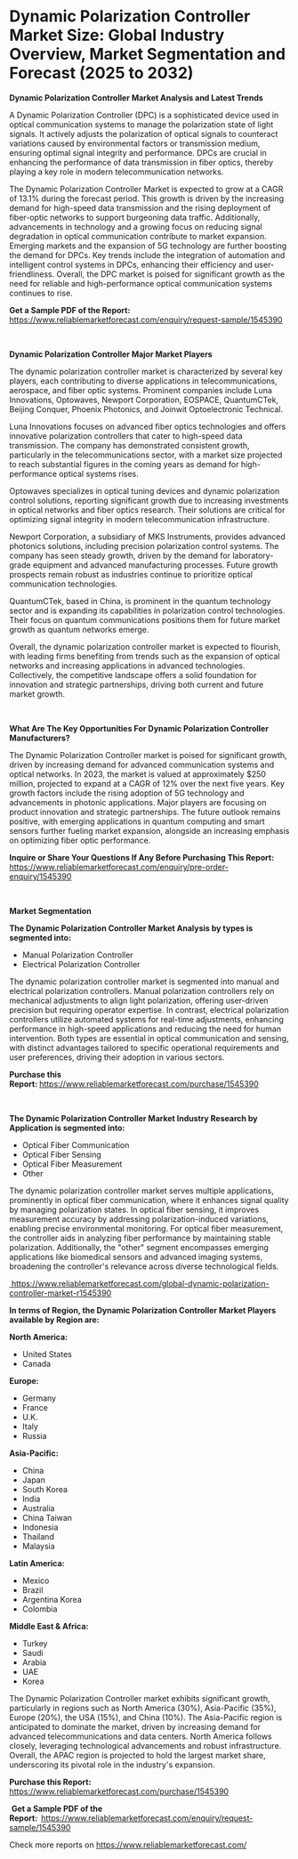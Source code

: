 <p><h1>Dynamic Polarization Controller Market Size: Global Industry Overview, Market Segmentation and Forecast (2025 to 2032)</h1></p><p><strong>Dynamic Polarization Controller Market Analysis and Latest Trends</strong></p>
<p><p>A Dynamic Polarization Controller (DPC) is a sophisticated device used in optical communication systems to manage the polarization state of light signals. It actively adjusts the polarization of optical signals to counteract variations caused by environmental factors or transmission medium, ensuring optimal signal integrity and performance. DPCs are crucial in enhancing the performance of data transmission in fiber optics, thereby playing a key role in modern telecommunication networks.</p><p>The Dynamic Polarization Controller Market is expected to grow at a CAGR of 13.1% during the forecast period. This growth is driven by the increasing demand for high-speed data transmission and the rising deployment of fiber-optic networks to support burgeoning data traffic. Additionally, advancements in technology and a growing focus on reducing signal degradation in optical communication contribute to market expansion. Emerging markets and the expansion of 5G technology are further boosting the demand for DPCs. Key trends include the integration of automation and intelligent control systems in DPCs, enhancing their efficiency and user-friendliness. Overall, the DPC market is poised for significant growth as the need for reliable and high-performance optical communication systems continues to rise.</p></p>
<p><strong>Get a Sample PDF of the Report:&nbsp;</strong> <a href="https://www.reliablemarketforecast.com/enquiry/request-sample/1545390?utm_campaign=3530&utm_medium=2&utm_source=Github&utm_content=ia&utm_term=06042025&utm_id=dynamic-polarization-controller">https://www.reliablemarketforecast.com/enquiry/request-sample/1545390</a></p>
<p>&nbsp;</p>
<p><strong>Dynamic Polarization Controller Major Market Players</strong></p>
<p><p>The dynamic polarization controller market is characterized by several key players, each contributing to diverse applications in telecommunications, aerospace, and fiber optic systems. Prominent companies include Luna Innovations, Optowaves, Newport Corporation, EOSPACE, QuantumCTek, Beijing Conquer, Phoenix Photonics, and Joinwit Optoelectronic Technical.</p><p>Luna Innovations focuses on advanced fiber optics technologies and offers innovative polarization controllers that cater to high-speed data transmission. The company has demonstrated consistent growth, particularly in the telecommunications sector, with a market size projected to reach substantial figures in the coming years as demand for high-performance optical systems rises.</p><p>Optowaves specializes in optical tuning devices and dynamic polarization control solutions, reporting significant growth due to increasing investments in optical networks and fiber optics research. Their solutions are critical for optimizing signal integrity in modern telecommunication infrastructure.</p><p>Newport Corporation, a subsidiary of MKS Instruments, provides advanced photonics solutions, including precision polarization control systems. The company has seen steady growth, driven by the demand for laboratory-grade equipment and advanced manufacturing processes. Future growth prospects remain robust as industries continue to prioritize optical communication technologies.</p><p>QuantumCTek, based in China, is prominent in the quantum technology sector and is expanding its capabilities in polarization control technologies. Their focus on quantum communications positions them for future market growth as quantum networks emerge.</p><p>Overall, the dynamic polarization controller market is expected to flourish, with leading firms benefiting from trends such as the expansion of optical networks and increasing applications in advanced technologies. Collectively, the competitive landscape offers a solid foundation for innovation and strategic partnerships, driving both current and future market growth.</p></p>
<p>&nbsp;</p>
<p><strong>What Are The Key Opportunities For Dynamic Polarization Controller Manufacturers?</strong></p>
<p><p>The Dynamic Polarization Controller market is poised for significant growth, driven by increasing demand for advanced communication systems and optical networks. In 2023, the market is valued at approximately $250 million, projected to expand at a CAGR of 12% over the next five years. Key growth factors include the rising adoption of 5G technology and advancements in photonic applications. Major players are focusing on product innovation and strategic partnerships. The future outlook remains positive, with emerging applications in quantum computing and smart sensors further fueling market expansion, alongside an increasing emphasis on optimizing fiber optic performance.</p></p>
<p><strong>Inquire or Share Your Questions If Any Before Purchasing This Report:</strong> <a href="https://www.reliablemarketforecast.com/enquiry/pre-order-enquiry/1545390?utm_campaign=3530&utm_medium=2&utm_source=Github&utm_content=ia&utm_term=06042025&utm_id=dynamic-polarization-controller">https://www.reliablemarketforecast.com/enquiry/pre-order-enquiry/1545390</a></p>
<p>&nbsp;</p>
<p><strong>Market Segmentation</strong></p>
<p><strong>The Dynamic Polarization Controller Market Analysis by types is segmented into:</strong></p>
<p><ul><li>Manual Polarization Controller</li><li>Electrical Polarization Controller</li></ul></p>
<p><p>The dynamic polarization controller market is segmented into manual and electrical polarization controllers. Manual polarization controllers rely on mechanical adjustments to align light polarization, offering user-driven precision but requiring operator expertise. In contrast, electrical polarization controllers utilize automated systems for real-time adjustments, enhancing performance in high-speed applications and reducing the need for human intervention. Both types are essential in optical communication and sensing, with distinct advantages tailored to specific operational requirements and user preferences, driving their adoption in various sectors.</p></p>
<p><strong>Purchase this Report:&nbsp;</strong><a href="https://www.reliablemarketforecast.com/purchase/1545390?utm_campaign=3530&utm_medium=2&utm_source=Github&utm_content=ia&utm_term=06042025&utm_id=dynamic-polarization-controller">https://www.reliablemarketforecast.com/purchase/1545390</a></p>
<p>&nbsp;</p>
<p><strong>The Dynamic Polarization Controller Market Industry Research by Application is segmented into:</strong></p>
<p><ul><li>Optical Fiber Communication</li><li>Optical Fiber Sensing</li><li>Optical Fiber Measurement</li><li>Other</li></ul></p>
<p><p>The dynamic polarization controller market serves multiple applications, prominently in optical fiber communication, where it enhances signal quality by managing polarization states. In optical fiber sensing, it improves measurement accuracy by addressing polarization-induced variations, enabling precise environmental monitoring. For optical fiber measurement, the controller aids in analyzing fiber performance by maintaining stable polarization. Additionally, the "other" segment encompasses emerging applications like biomedical sensors and advanced imaging systems, broadening the controller's relevance across diverse technological fields.</p></p>
<p><a href="https://www.reliablemarketforecast.com/global-dynamic-polarization-controller-market-r1545390?utm_campaign=3530&utm_medium=2&utm_source=Github&utm_content=ia&utm_term=06042025&utm_id=dynamic-polarization-controller">&nbsp;https://www.reliablemarketforecast.com/global-dynamic-polarization-controller-market-r1545390</a></p>
<p><strong>In terms of Region, the Dynamic Polarization Controller Market Players available by Region are:</strong></p>
<p>
    <p> <strong> North America: </strong>
        <ul>
            <li>United States</li>
            <li>Canada</li>
        </ul>
        </p> 
    <p> <strong> Europe: </strong>
        <ul>
            <li>Germany</li>
            <li>France</li>
            <li>U.K.</li>
            <li>Italy</li>
            <li>Russia</li>
        </ul>
        </p> 
    <p> <strong> Asia-Pacific: </strong>
        <ul>
            <li>China</li>
            <li>Japan</li>
            <li>South Korea</li>
            <li>India</li>
            <li>Australia</li>
            <li>China Taiwan</li>
            <li>Indonesia</li>
            <li>Thailand</li>
            <li>Malaysia</li>
        </ul>
        </p> 
    <p> <strong> Latin America: </strong>
        <ul>
            <li>Mexico</li>
            <li>Brazil</li>
            <li>Argentina Korea</li>
            <li>Colombia</li>
        </ul>
        </p> 
    <p> <strong> Middle East & Africa: </strong>
        <ul>
            <li>Turkey</li>
            <li>Saudi</li>
            <li>Arabia</li>
            <li>UAE</li>
            <li>Korea</li>
        </ul>
    </p>
    </p>
<p><p>The Dynamic Polarization Controller market exhibits significant growth, particularly in regions such as North America (30%), Asia-Pacific (35%), Europe (20%), the USA (15%), and China (10%). The Asia-Pacific region is anticipated to dominate the market, driven by increasing demand for advanced telecommunications and data centers. North America follows closely, leveraging technological advancements and robust infrastructure. Overall, the APAC region is projected to hold the largest market share, underscoring its pivotal role in the industry's expansion.</p></p>
<p><strong>Purchase this Report: </strong><a href="https://www.reliablemarketforecast.com/purchase/1545390?utm_campaign=3530&utm_medium=2&utm_source=Github&utm_content=ia&utm_term=06042025&utm_id=dynamic-polarization-controller">https://www.reliablemarketforecast.com/purchase/1545390</a></p>
<p>&nbsp;<strong>Get a Sample PDF of the Report:&nbsp;&nbsp;</strong><a href="https://www.reliablemarketforecast.com/enquiry/request-sample/1545390?utm_campaign=3530&utm_medium=2&utm_source=Github&utm_content=ia&utm_term=06042025&utm_id=dynamic-polarization-controller">https://www.reliablemarketforecast.com/enquiry/request-sample/1545390</a></p>
<p><strong></strong></p>
<p>Check more reports on <a href="https://www.reliablemarketforecast.com/?utm_campaign=3530&utm_medium=2&utm_source=Github&utm_content=ia&utm_term=06042025&utm_id=dynamic-polarization-controller">https://www.reliablemarketforecast.com/</a></p>